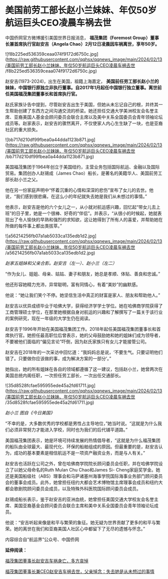 # 美国前劳工部长赵小兰妹妹、年仅50岁航运巨头CEO凌晨车祸去世

中国侨网官方微博援引美国世界日报消息， **福茂集团（Foremost Group）董事长兼首席执行官赵安吉（Angela
Chao）2月12日凌晨因车祸离世，享年50岁。**

![f8b225ed536359ceaa074f9172d6750c.jpg](https://raw.githubusercontent.com/qqhsx/qqnews_image/main/2024/02/13/美国前劳工部长赵小兰妹妹、年仅50岁航运巨头CEO凌晨车祸去世 /f8b225ed536359ceaa074f9172d6750c.jpg)

赵安吉(1973-2024)，出生在美国，祖籍上海嘉定，
**美国前任劳工部长赵小兰的妹妹，中国银行原独立非执行董事。自2017年1月起任中国银行独立董事。离世前任美国福茂集团董事长和首席执行官。**

赵氏家族讣告中提到，尽管赵安吉出生于美国，但她从未忘记自己的根，并终其一生帮助创建了东西方之间沟通交流的桥梁。她还担任交通大学美洲校友会名誉主席、亚裔美国人基金会顾问委员会联合主席以及美中关系全国委员会青年领袖论坛成员等。赵家表示，赵安吉的骤然离开，不仅使家人内心生生缺了一块，也是亚裔社区的重大损失。

![bb717d210df99fbea0a44dda1123b871.jpg](https://raw.githubusercontent.com/qqhsx/qqnews_image/main/2024/02/13/美国前劳工部长赵小兰妹妹、年仅50岁航运巨头CEO凌晨车祸去世 /bb717d210df99fbea0a44dda1123b871.jpg)

美国福茂集团于1964年创立于美国纽约，主营业务包括国际航运、金融以及国际贸易。集团创办人赵锡成（James
Chao）船长，是著名的美籍华人、美国前劳工部长赵小兰之父。

他在另一份家庭声明中“怀着沉重的心情和深深的悲伤”宣布了女儿的去世。他说，“我们感到很悲痛，在这么小的年纪就失去她是我们从未想过的事情。”

他表示，赵安吉是他的六个女儿之一，从小就对航运感兴趣，回忆起“带女儿去上班”的日子里，她是一个很棒、好奇的“伴侣”。并表示，“从很小的时候起，她就表现出了令人愉快的早熟和强烈的求知欲，这让她得到了所有人的喜爱，并帮助她在所做的每件事上都出类拔萃。”

![a56214256fb07a1ab5033ca135edb1d2.jpg](https://raw.githubusercontent.com/qqhsx/qqnews_image/main/2024/02/13/美国前劳工部长赵小兰妹妹、年仅50岁航运巨头CEO凌晨车祸去世 /a56214256fb07a1ab5033ca135edb1d2.jpg)

_赵家五姐妹和父亲合影。赵安吉（左一）、赵小兰（左二）_

“作为女儿、姐姐、母亲、姑姑、妻子和朋友，她总是孝顺、体贴、善良和忠诚。”

他还形容她精力充沛，异常聪明，富有同情心，有着“美妙”的幽默感。

他说：“她让我们笑个不停。她坚信生活中真正的财富是家人、朋友和帮助他人。”

赵安吉以优异成绩毕业于哈佛大学，获得经济学学士学位。她在哈佛商学院获得了工商管理硕士学位，在那里她根据自身对航运的兴趣和了解撰写了一篇关于该行业的案例研究，现在一年级的大学生仍在阅读。

赵安吉于1996年开始在美国福茂集团工作。2018年起任美国福茂集团董事长和首席执行官。她担任最高职位后曾表示，她的父母鼓励她和她的姐妹们成为领导者，不要被他们面临的“偏见言论”吓倒，因为赵氏家族只有女儿才能接管公司。

赵安吉在2018年的一次采访中回忆道：“我妈妈总是说，‘不要生气。只要证明他们错了。只要做你应该做的事，成为解决方案的一部分’。”

她指出，她的所有姐妹在各自的领域都遵循了这一建议，包括赵小兰，她曾两次在美国总统内阁任职，一次担任劳工部长，一次出任交通部长。

![35d8528fcfae595955ede45a2fd61711.jpg](https://raw.githubusercontent.com/qqhsx/qqnews_image/main/2024/02/13/美国前劳工部长赵小兰妹妹、年仅50岁航运巨头CEO凌晨车祸去世 /35d8528fcfae595955ede45a2fd61711.jpg)

 _赵小兰 图自《今日美国》_

“不幸的是，大多数优秀的学校都是男性占主导地位，”她当时说。“这就是为什么我们必须非常努力才能进入学校，同时也为我们的后代铺平道路。”

美国福茂集团表示，她是环境可持续发展的热情倡导者，“这就是为什么福茂集团的船队由全球最大、最现代化、环保的船舶组成的原因。但最重要的是，赵安吉认为，成功的基本要素是相信航运不是一项资产融资业务，而是与人有关。”

赵安吉也活跃在公司之外，曾在哈佛商学院院长顾问委员会任职，并在哈佛学院设立了以她父母命名的Ruth Mulan Chu Chao和James Si-
Cheng家庭奖学金。她还是美国船级社（ABS）理事会和马萨诸塞州海事学院国际海事业务部门顾问委员会的董事会成员。此外，她曾担任纽约大都会艺术博物馆主席理事会成员和纽约大都会歌剧院顾问委员会成员，以及特殊外科医院国际顾问委员会成员。

赵锡成船长表示，鉴于赵安吉的亚洲血统，她曾担任美国交通大学校友会名誉主席、美国亚裔基金会顾问委员会联合主席和美中关系全国委员会青年领袖论坛成员。

他说：“安吉听起来像是和平与繁荣的象征。她无疑为世界贡献了更多的和平与繁荣。她的离世在我们和亚裔美国人社区心中都留下了无尽的遗憾与怀念。”

内容综合自“航运界”公众号、中国侨网

**延伸阅读：**

[福茂集团董事长赵安吉车祸身亡，多方哀悼 ](https://news.qq.com/rain/a/20240213A03CKM00)

[福茂集团董事长兼CEO赵安吉车祸去世，父亲悼念：失去她是从未想过的事情](https://news.qq.com/rain/a/20240213A03BAR00)

